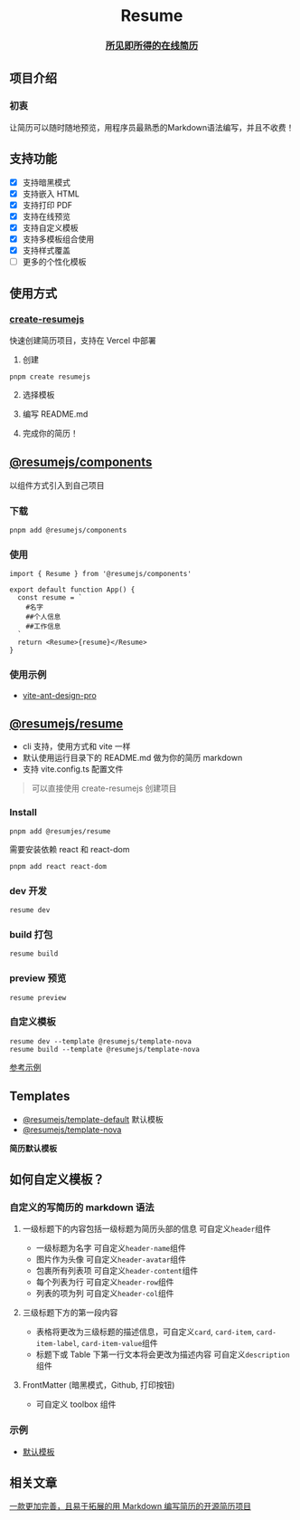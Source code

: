 <div align="center"><h1>Resume</h1><h3><a href="https://resume.todev.cc/">所见即所得的在线简历</a></h3></div>


## 项目介绍

### 初衷

让简历可以随时随地预览，用程序员最熟悉的Markdown语法编写，并且不收费！

## 支持功能

- [x] 支持暗黑模式
- [x] 支持嵌入 HTML
- [x] 支持打印 PDF
- [x] 支持在线预览
- [x] 支持自定义模板
- [x] 支持多模板组合使用
- [x] 支持样式覆盖
- [ ] 更多的个性化模板

## 使用方式

### [create-resumejs](./packages/create-resumejs/)

快速创建简历项目，支持在 Vercel 中部署

1. 创建

```shell
pnpm create resumejs
```

2. 选择模板

3. 编写 README.md

4. 完成你的简历！


## [@resumejs/components](./packages/components/)

以组件方式引入到自己项目

### 下载

```shell
pnpm add @resumejs/components
```

### 使用

```tsx
import { Resume } from '@resumejs/components'

export default function App() {
  const resume = `
    #名字
    ##个人信息
    ##工作信息
  `
  return <Resume>{resume}</Resume>
}
```

### 使用示例

- [vite-ant-design-pro](https://github.com/Dunqing/vite-ant-design-pro/tree/main/playground/src/pages/Resume)


## [@resumejs/resume](./packages/resume/)

- cli 支持，使用方式和 vite 一样
- 默认使用运行目录下的 README.md 做为你的简历 markdown
- 支持 vite.config.ts 配置文件

> 可以直接使用 create-resumejs 创建项目

### Install

```shell
pnpm add @resumjes/resume
```

需要安装依赖 react 和 react-dom

```shell
pnpm add react react-dom
```

### dev 开发

```shell
resume dev
```

### build 打包

```shell
resume build
```

### preview 预览

```shell
resume preview
```

### 自定义模板

```shell
resume dev --template @resumejs/template-nova
resume build --template @resumejs/template-nova
```

[参考示例](./examples/customize-template/)



## Templates

- [@resumejs/template-default](./templates/default/) 默认模板
- [@resumejs/template-nova](./templates/nova/)

**简历默认模板**

## 如何自定义模板？

### 自定义的写简历的 markdown 语法

1. 一级标题下的内容包括一级标题为简历头部的信息 可自定义`header`组件

    - 一级标题为名字 可自定义`header-name`组件
    - 图片作为头像 可自定义`header-avatar`组件
    - 包裹所有列表项 可自定义`header-content`组件
    - 每个列表为行 可自定义`header-row`组件
    - 列表的项为列 可自定义`header-col`组件

2. 三级标题下方的第一段内容

    - 表格将更改为三级标题的描述信息，可自定义`card`, `card-item`, `card-item-label`, `card-item-value`组件
    - 标题下或 Table 下第一行文本将会更改为描述内容 可自定义`description`组件

3. FrontMatter (暗黑模式，Github, 打印按钮)

    - 可自定义 toolbox 组件

### 示例

- [默认模板](templates/default/src/index.tsx)


## 相关文章

[一款更加完善，且易于拓展的用 Markdown 编写简历的开源简历项目](https://juejin.cn/post/7124536546677489678)
